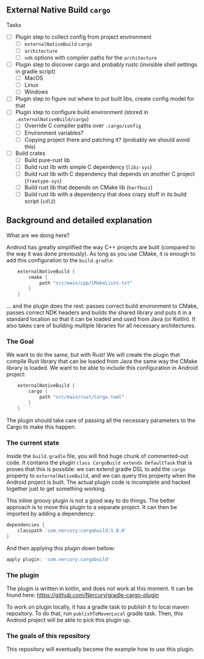 ## External Native Build `cargo`

Tasks

- [ ] Plugin step to collect config from project environment
    - [ ] `externalNativeBuild` `cargo`
    - [ ] `architecture`
    - [ ] `ndk` options with compiler paths for the `architecture`
- [ ] Plugin step to discover cargo and probably rustc (invisible shell settings in gradle script)
    - [ ] MacOS
    - [ ] Linux
    - [ ] Windows
- [ ] Plugin step to figure out where to put built libs, create config model for that
- [ ] Plugin step to configure build environment (stored in `.externalNativeBuild/cargo`)
    - [ ] Override C compiler paths over `.cargo/config`
    - [ ] Environment variables?
    - [ ] Copying project there and patching it? (probably we should avoid this)
- [ ] Build crates
    - [ ] Build pure-rust lib
    - [ ] Build rust lib with simple C dependency (`libz-sys`)
    - [ ] Build rust lib with C dependency that depends on another C project (`freetype-sys`)
    - [ ] Build rust lib that depends on CMake lib (`harfbuzz`)
    - [ ] Build rust lib with a dependency that does crazy stuff in its build script (`sdl2`)

## Background and detailed explanation

What are we doing here?

Android has greatly simplified the way C++ projects are built (compared to the way it was done previously). 
As long as you use CMake, it is enough to add this configuration to the `build.gradle`:

```groovy
    externalNativeBuild {
        cmake {
            path "src/main/cpp/CMakeLists.txt"
        }
    }
```

... and the plugin does the rest: passes correct build environment to CMake, passes correct
NDK headers and builds the shared library and puts it in a standard location so that it can be
loaded and used from Java (or Kotlin). It also takes care of building multiple libraries for
all necessary architectures.

### The Goal

We want to do the same, but with Rust! We will create the plugin that compile Rust library that
 can be loaded from Java the same way the CMake library is loaded. 
We want to be able to include this configuration in Android project:

```groovy
    externalNativeBuild {
        cargo {
            path "src/main/rust/Cargo.toml"
        }
    }
```

The plugin should take care of passing all the necessary parameters to the Cargo to make this
happen.

### The current state

Inside the `build.gradle` file, you will find huge chunk of commented-out code. It contains
the plugin `class CargoBuild extends DefaultTask` that is proves that this is possible:
we can extend gradle DSL to add the `cargo` property to `externalNativeBuild`, and we can query 
this property when the Android project is built. The actual plugin code is incomplete and hacked
together just to get something working.

This inline groovy plugin is not a good way to do things. The better approach is to move
this plugin to a separate project. It can then be imported by adding a dependency:

```groovy
dependencies {
    classpath 'com.nercury:cargobuild:1.0.0'
}
```

And then applying this plugin down bellow:

```groovy
apply plugin: 'com.nercury.cargobuild'
```

### The plugin

The plugin is written in kotlin, and does not work at this moment.
It can be found here: https://github.com/Nercury/gradle-cargo-plugin

To work on plugin locally, it has a gradle task to publish it to local maven repository.
To do that, run `publishToMavenLocal` gradle task. Then, this Android project will be
able to pick this plugin up.

### The goals of this repository

This repository will eventually become the example how to use this plugin.
